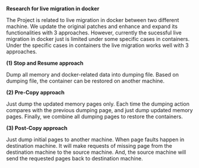 <b> Research for live migration in docker</b>

The Project is related to live migration in docker between two different machine.
We update the original patches and enhance and expand its functionalities with 3 approaches.
However, currently the sucessful live migration in docker just is limited under some specific cases in containers. 
Under the specific cases in containers the live migration works well with 3 approaches.

<b>(1) Stop and Resume approach</b></p>
    Dump all memory and docker-related data into dumping file. Based on dumping file, the container can be restored on another machine. 
     
<b>(2) Pre-Copy approach</b></p>
    Just dump the updated memory pages only. Each time the dumping action compares with the previous dumping page, and just dump updated memory pages. Finally, we combine all dumping pages to restore the containers.

<b>(3) Post-Copy approach</b></p>
    Just dump initial pages to another machine. When page faults happen in destination machine. It will make requests of missing page from the destination machine to the source machine. And, the source machine will send the requested pages back to destination machine.

